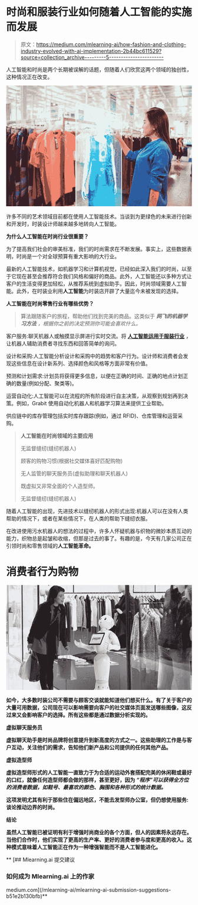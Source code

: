 # 时尚和服装行业如何随着人工智能的实施而发展

> 原文：<https://medium.com/mlearning-ai/how-fashion-and-clothing-industry-evolved-with-ai-implementation-2b44bc611529?source=collection_archive---------5----------------------->

人工智能和时尚是两个长期被误解的话题，但随着人们欣赏这两个领域的独创性，这种情况正在改变。

![](img/99d67f815c3571b07fd37f8aa1a1b946.png)

许多不同的艺术领域目前都在使用人工智能技术。当谈到为更绿色的未来进行创新和开发时，时装设计师越来越多地转向人工智能。

**为什么人工智能在时尚行业很重要？**

为了提高我们社会的审美标准，我们的时尚需求在不断发展。事实上，这些数据表明，时尚是一个对全球预算有重大影响的大行业。

最新的人工智能技术，如机器学习和计算机视觉，已经如此深入我们的时尚，以至于它现在甚至会推荐符合我们风格和偏好的商品。此外，人工智能还以多种方式让客户的生活变得更加轻松，从推荐系统到虚拟助手。因此，时尚领域需要人工智能。此外，在时装业利用**人工智能**为时装店开辟了大量迄今未被发现的选择。

**人工智能在时尚零售行业有哪些优势？**

> 算法跟随客户的旅程，帮助他们找到完美的商品。这类似于 ***网飞的机器学习方法*** *，根据你之前的决定预测你可能会喜欢什么。*

客户服务:聊天机器人或触摸显示屏进行实时交流。将 [**人工智能运用于服装行业**](https://datafloq.com/read/the-rise-artificial-intelligence-fashion-clothing-industry/20570) ，让机器人辅助消费者寻找东西和回答简单的询问。

设计和采购:人工智能分析设计和采购中的趋势和客户行为。设计师和消费者会发现这些信息在设计新系列、选择颜色和风格等方面非常有价值。

预测和计划需求:计划员将获得更多信息，以便在正确的时间、正确的地点计划正确的数量(例如分配、聚类等)。

运营自动化:人工智能可以在流程的所有阶段进行自主决策，从观察到规划再到决策。例如，Grabit 使用自动化机器人和机器学习算法来提供工业帮助。

供应链中的库存管理包括实时库存跟踪(例如，通过 RFID)、仓库管理和运营采购。

> **人工智能在时尚领域的主要应用**
> 
> 无监督缝纫(缝纫机器人)
> 
> 顾客的购物习惯(根据社交媒体喜好匹配购物)
> 
> 无人监管的聊天服务员(虚拟助理和聊天机器人)
> 
> 既虚拟又非常全面的个人造型师。
> 
> 无监督缝纫(缝纫机器人)

随着人工智能的出现，先进技术以缝纫机器人的形式出现:机器人可以在没有人类帮助的情况下，或者在某些情况下，在人类的帮助下缝纫衣服。

在改进使用污水机器人的想法的过程中，许多人怀疑机器与织物的微妙本质互动的能力，织物总是起皱和收缩，但那是过去的事了。有趣的是，今天有几家公司正在引领时尚和零售领域的[](https://www.cogitotech.com/use-cases/fashion)**人工智能革命。**

# ****消费者行为购物****

**![](img/9b77efbea416ed0b2aa90631e32d20c5.png)**

**如今，大多数时装公司不需要与顾客交谈就能知道他们想买什么。有了关于客户的大量可用数据，公司现在可以影响需要向客户的社交媒体页面发送哪些图像，这反过来又会影响客户的选择。所有这些都是通过数据分析实现的。**

****虚拟聊天服务员****

**虚拟聊天助手是时尚品牌将创意提升到新高度的方式之一。这些助理的工作是与客户互动，关注他们的需求，告知他们新产品和公司提供的任何其他产品。**

****虚拟造型师****

**虚拟造型师形式的人工智能一直致力于为合适的运动外套搭配完美的休闲鞋或最好的口红，就像任何造型师都会做的那样，甚至更好，因为 ***“程序”可以获得全方位的消费者数据，如鞋号、最喜欢的颜色、胸围和各种形式的统计数据。*****

**这项发明尤其有利于那些住在偏远地区，不能去发型师办公室，但仍想使用服务:谈论推动边界的时尚。**

****结论****

**虽然人工智能已被证明有利于增强时尚商业的各个方面，但人的因素将永远存在。当他们合作时，他们实现了更高的生产率、更好的消费者参与度和更高的收入。这种模式意味着人工智能正在作为一种增强智能而不是人工智能进化。**

**[](/mlearning-ai/mlearning-ai-submission-suggestions-b51e2b130bfb) [## Mlearning.ai 提交建议

### 如何成为 Mlearning.ai 上的作家

medium.com](/mlearning-ai/mlearning-ai-submission-suggestions-b51e2b130bfb)**